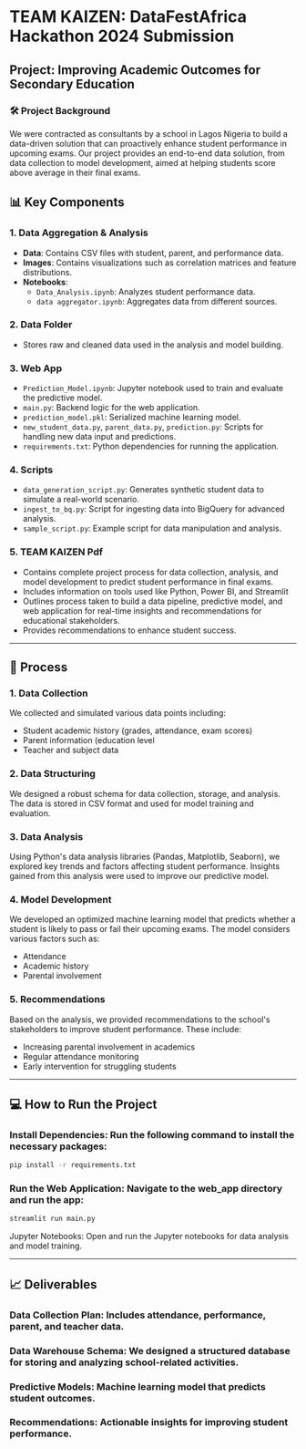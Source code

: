 # TEAM KAIZEN: DataFestAfrica Hackathon 2024 Submission

## Project: Improving Academic Outcomes for Secondary Education

### 🛠️ Project Background
We were contracted as consultants by a school in Lagos Nigeria to build a data-driven solution that can proactively enhance student performance in upcoming exams. Our project provides an end-to-end data solution, from data collection to model development, aimed at helping students score above average in their final exams.

## 📊 Key Components

### 1. Data Aggregation & Analysis
- **Data**: Contains CSV files with student, parent, and performance data.
- **Images**: Contains visualizations such as correlation matrices and feature distributions.
- **Notebooks**:
  - `Data_Analysis.ipynb`: Analyzes student performance data.
  - `data aggregator.ipynb`: Aggregates data from different sources.

### 2. Data Folder
- Stores raw and cleaned data used in the analysis and model building.

### 3. Web App
- `Prediction_Model.ipynb`: Jupyter notebook used to train and evaluate the predictive model.
- `main.py`: Backend logic for the web application.
- `prediction_model.pkl`: Serialized machine learning model.
- `new_student_data.py`, `parent_data.py`, `prediction.py`: Scripts for handling new data input and predictions.
- `requirements.txt`: Python dependencies for running the application.

### 4. Scripts
- `data_generation_script.py`: Generates synthetic student data to simulate a real-world scenario.
- `ingest_to_bq.py`: Script for ingesting data into BigQuery for advanced analysis.
- `sample_script.py`: Example script for data manipulation and analysis.

### 5. TEAM KAIZEN Pdf
- Contains complete project process for data collection, analysis, and model development to predict student performance in final exams.
- Includes information on tools used like Python, Power BI, and Streamlit
- Outlines process taken to build a data pipeline, predictive model, and web application for real-time insights and recommendations for educational stakeholders.
- Provides recommendations to enhance student success.

---

## 👣 Process

### 1. Data Collection
We collected and simulated various data points including:
- Student academic history (grades, attendance, exam scores)
- Parent information (education level
- Teacher and subject data

### 2. Data Structuring
We designed a robust schema for data collection, storage, and analysis. The data is stored in CSV format and used for model training and evaluation.

### 3. Data Analysis
Using Python's data analysis libraries (Pandas, Matplotlib, Seaborn), we explored key trends and factors affecting student performance. Insights gained from this analysis were used to improve our predictive model.

### 4. Model Development
We developed an optimized machine learning model that predicts whether a student is likely to pass or fail their upcoming exams. The model considers various factors such as:
- Attendance
- Academic history
- Parental involvement

### 5. Recommendations
Based on the analysis, we provided recommendations to the school's stakeholders to improve student performance. These include:
- Increasing parental involvement in academics
- Regular attendance monitoring
- Early intervention for struggling students

---

## 💻 How to Run the Project
### Install Dependencies: Run the following command to install the necessary packages:
```bash
pip install -r requirements.txt
```

### Run the Web Application: Navigate to the web_app directory and run the app:
```bash
streamlit run main.py
```
Jupyter Notebooks: Open and run the Jupyter notebooks for data analysis and model training.

---

## 📈 Deliverables
### Data Collection Plan: Includes attendance, performance, parent, and teacher data.
### Data Warehouse Schema: We designed a structured database for storing and analyzing school-related activities.
### Predictive Models: Machine learning model that predicts student outcomes.
### Recommendations: Actionable insights for improving student performance.
